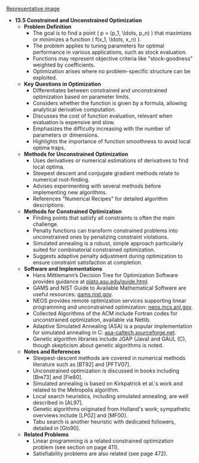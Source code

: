 [Representative image](ADM-ch13-numericals-optimization.best.png)

- **13.5 Constrained and Unconstrained Optimization**
  - **Problem Definition**
    - The goal is to find a point \( p = (p_1, \ldots, p_n) \) that maximizes or minimizes a function \( f(x_1, \ldots, x_n) \).
    - The problem applies to tuning parameters for optimal performance in various applications, such as stock evaluation.
    - Functions may represent objective criteria like "stock-goodness" weighted by coefficients.
    - Optimization arises where no problem-specific structure can be exploited.
  - **Key Questions in Optimization**
    - Differentiates between constrained and unconstrained optimization based on parameter limits.
    - Considers whether the function is given by a formula, allowing analytical derivative computation.
    - Discusses the cost of function evaluation, relevant when evaluation is expensive and slow.
    - Emphasizes the difficulty increasing with the number of parameters or dimensions.
    - Highlights the importance of function smoothness to avoid local optima traps.
  - **Methods for Unconstrained Optimization**
    - Uses derivatives or numerical estimations of derivatives to find local optima.
    - Steepest descent and conjugate gradient methods relate to numerical root-finding.
    - Advises experimenting with several methods before implementing new algorithms.
    - References "Numerical Recipes" for detailed algorithm descriptions.
  - **Methods for Constrained Optimization**
    - Finding points that satisfy all constraints is often the main challenge.
    - Penalty functions can transform constrained problems into unconstrained ones by penalizing constraint violations.
    - Simulated annealing is a robust, simple approach particularly suited for combinatorial constrained optimization.
    - Suggests adaptive penalty adjustment during optimization to ensure constraint satisfaction at completion.
  - **Software and Implementations**
    - Hans Mittlemann’s Decision Tree for Optimization Software provides guidance at [plato.asu.edu/guide.html](http://plato.asu.edu/guide.html).
    - GAMS and NIST Guide to Available Mathematical Software are useful resources: [gams.nist.gov](http://gams.nist.gov).
    - NEOS provides remote optimization services supporting linear programming and unconstrained optimization: [neos.mcs.anl.gov](http://www-neos.mcs.anl.gov/).
    - Collected Algorithms of the ACM include Fortran codes for unconstrained optimization, available via Netlib.
    - Adaptive Simulated Annealing (ASA) is a popular implementation for simulated annealing in C: [asa-caltech.sourceforge.net](http://asa-caltech.sourceforge.net/).
    - Genetic algorithm libraries include JGAP (Java) and GAUL (C), though skepticism about genetic algorithms is noted.
  - **Notes and References**
    - Steepest-descent methods are covered in numerical methods literature such as [BT92] and [PFTV07].
    - Unconstrained optimization is discussed in books including [Bre73] and [Fle80].
    - Simulated annealing is based on Kirkpatrick et al.'s work and related to the Metropolis algorithm.
    - Local search heuristics, including simulated annealing, are well described in [AL97].
    - Genetic algorithms originated from Holland's work; sympathetic overviews include [LP02] and [MF00].
    - Tabu search is another heuristic with dedicated followers, detailed in [Glo90].
  - **Related Problems**
    - Linear programming is a related constrained optimization problem (see section on page 411).
    - Satisfiability problems are also related (see page 472).
